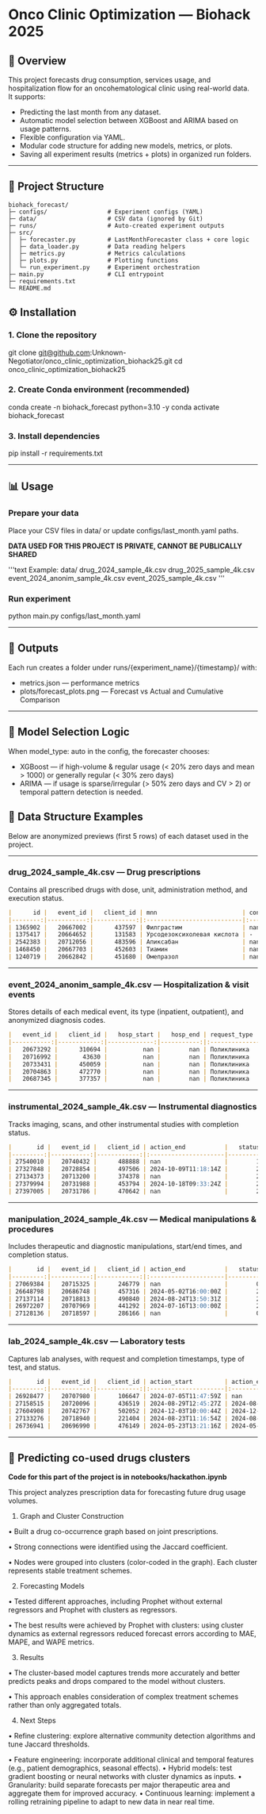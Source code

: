 # Onco Clinic Optimization — Biohack 2025

## 📌 Overview
This project forecasts drug consumption, services usage, and hospitalization flow for an oncohematological clinic using real-world data.  
It supports:
- Predicting the last month from any dataset.
- Automatic model selection between XGBoost and ARIMA based on usage patterns.
- Flexible configuration via YAML.
- Modular code structure for adding new models, metrics, or plots.
- Saving all experiment results (metrics + plots) in organized run folders.

---

## 📂 Project Structure
```text
biohack_forecast/
├─ configs/                 # Experiment configs (YAML)
├─ data/                    # CSV data (ignored by Git)
├─ runs/                    # Auto-created experiment outputs
├─ src/
│  ├─ forecaster.py         # LastMonthForecaster class + core logic
│  ├─ data_loader.py        # Data reading helpers
│  ├─ metrics.py            # Metrics calculations
│  ├─ plots.py              # Plotting functions
│  └─ run_experiment.py     # Experiment orchestration
├─ main.py                  # CLI entrypoint
├─ requirements.txt
└─ README.md
```

## ⚙️ Installation

### 1. Clone the repository
git clone git@github.com:Unknown-Negotiator/onco_clinic_optimization_biohack25.git
cd onco_clinic_optimization_biohack25

### 2. Create Conda environment (recommended)
conda create -n biohack_forecast python=3.10 -y
conda activate biohack_forecast

### 3. Install dependencies
pip install -r requirements.txt

---

## 📊 Usage

### Prepare your data
Place your CSV files in data/ or update configs/last_month.yaml paths.

**DATA USED FOR THIS PROJECT IS PRIVATE, CANNOT BE PUBLICALLY SHARED**

'''text
Example:
data/
  drug_2024_sample_4k.csv
  drug_2025_sample_4k.csv
  event_2024_anonim_sample_4k.csv
  event_2025_sample_4k.csv
'''

### Run experiment
python main.py configs/last_month.yaml

---

## 📁 Outputs
Each run creates a folder under runs/{experiment_name}/{timestamp}/ with:
- metrics.json — performance metrics
- plots/forecast_plots.png — Forecast vs Actual and Cumulative Comparison

---

## 🧠 Model Selection Logic
When model_type: auto in the config, the forecaster chooses:
- XGBoost — if high-volume & regular usage (< 20% zero days and mean > 1000) or generally regular (< 30% zero days)
- ARIMA — if usage is sparse/irregular (> 50% zero days and CV > 2) or temporal pattern detection is needed.

## 📄 Data Structure Examples

Below are anonymized previews (first 5 rows) of each dataset used in the project.

---

### **drug_2024_sample_4k.csv** — Drug prescriptions  
Contains all prescribed drugs with dose, unit, administration method, and execution status.
```markdown
|      id |   event_id |   client_id | mnn                        | concentration   |   dose | measure   | execution_date       | method            |   status | status_name        |
|--------:|-----------:|------------:|:---------------------------|:----------------|-------:|:----------|:---------------------|:------------------|---------:|:-------------------|
| 1365902 |   20667002 |      437597 | Филграстим                 | nan             |    480 | мг        | 2024-02-02T11:36:16Z | Подкожный         |        2 | выполнено          |
| 1375417 |   20664652 |      131583 | Урсодезоксихолевая кислота | -               |    250 | мг        | nan                  | Для приема внутрь |        6 | отменено           |
| 2542383 |   20712056 |      483596 | Апиксабан                  | nan             |      2 | мг        | 2024-08-09T10:11:52Z | Для приема внутрь |        2 | выполнено          |
| 1468450 |   20667703 |      452603 | Тиамин                     | nan             |     50 | мг        | 2024-02-17T03:31:33Z | Внутривенный      |        2 | выполнено          |
| 1240719 |   20662842 |      451680 | Омепразол                  | nan             |     20 | мг        | nan                  | Для приема внутрь |        1 | готов к выполнению |
```

---

### **event_2024_anonim_sample_4k.csv** — Hospitalization & visit events  
Stores details of each medical event, its type (inpatient, outpatient), and anonymized diagnosis codes.
```markdown
|   event_id |   client_id |   hosp_start |   hosp_end | request_type   |   event_org_code | icd_codes_anon   |
|-----------:|------------:|-------------:|-----------:|:---------------|-----------------:|:-----------------|
|   20673292 |      310694 |          nan |        nan | Поликлиника    |             2.17 | N96, N96         |
|   20716992 |       43630 |          nan |        nan | Поликлиника    |             2.23 | N96, N96         |
|   20733431 |      450059 |          nan |        nan | Поликлиника    |             2.28 | N96, D89         |
|   20704863 |      472770 |          nan |        nan | Поликлиника    |             2.26 | N96, D16         |
|   20687345 |      377357 |          nan |        nan | Поликлиника    |             2.49 | N96, N96         |
```

---

### **instrumental_2024_sample_4k.csv** — Instrumental diagnostics  
Tracks imaging, scans, and other instrumental studies with completion status.
```markdown
|       id |   event_id |   client_id | action_end           |   status | status_name   |   actiontype_id |
|---------:|-----------:|------------:|:---------------------|---------:|:--------------|----------------:|
| 27540010 |   20740432 |      488888 | nan                  |        1 | ожидание      |            4478 |
| 27327848 |   20728854 |      497506 | 2024-10-09T11:18:14Z |        2 | закончено     |            5246 |
| 27134373 |   20713200 |      374378 | nan                  |        2 | закончено     |            4508 |
| 27379994 |   20731988 |      453794 | 2024-10-18T09:33:24Z |        2 | закончено     |            5904 |
| 27397005 |   20731786 |      470642 | nan                  |        2 | закончено     |           12040 |
```

---

### **manipulation_2024_sample_4k.csv** — Medical manipulations & procedures  
Includes therapeutic and diagnostic manipulations, start/end times, and completion status.
```markdown
|       id |   event_id |   client_id | action_end           |   status | status_name   |   actiontype_id |
|---------:|-----------:|------------:|:---------------------|---------:|:--------------|----------------:|
| 27069384 |   20715325 |      246779 | nan                  |        0 | начато        |           12217 |
| 26648798 |   20686748 |      457316 | 2024-05-02T16:00:00Z |        2 | закончено     |           12259 |
| 27137114 |   20718813 |      490840 | 2024-08-24T13:50:31Z |        2 | закончено     |           12259 |
| 26972207 |   20707969 |      441292 | 2024-07-16T13:00:00Z |        2 | закончено     |           12259 |
| 27128136 |   20718597 |      286166 | nan                  |        0 | начато        |            4551 |
```

---

### **lab_2024_sample_4k.csv** — Laboratory tests  
Captures lab analyses, with request and completion timestamps, type of test, and status.
```markdown
|       id |   event_id |   client_id | action_start         | action_end           |   status | status_name   |   actiontype_id |
|---------:|-----------:|------------:|:---------------------|:---------------------|---------:|:--------------|----------------:|
| 26928477 |   20707980 |      106647 | 2024-07-05T11:47:59Z | nan                  |        2 | закончено     |            8439 |
| 27158515 |   20720096 |      436519 | 2024-08-29T12:45:27Z | 2024-08-29T14:18:00Z |        2 | закончено     |            7659 |
| 27604908 |   20742767 |      502052 | 2024-12-03T10:00:44Z | 2024-12-03T11:24:49Z |        2 | закончено     |           12418 |
| 27133276 |   20718940 |      221404 | 2024-08-23T11:16:54Z | 2024-08-30T08:31:32Z |        2 | закончено     |            5096 |
| 26736941 |   20696990 |      476149 | 2024-05-23T13:21:16Z | 2024-05-29T14:42:00Z |        2 | закончено     |           12263 |
```
---

## 🚀 Predicting co-used drugs clusters

**Code for this part of the project is in notebooks/hackathon.ipynb**

This project analyzes prescription data for forecasting future drug usage volumes.

1. Graph and Cluster Construction

 • Built a drug co-occurrence graph based on joint prescriptions.

 • Strong connections were identified using the Jaccard coefficient.

 • Nodes were grouped into clusters (color-coded in the graph). Each cluster represents stable treatment schemes.

2. Forecasting Models

 • Tested different approaches, including Prophet without external regressors and Prophet with clusters as regressors.

 • The best results were achieved by Prophet with clusters: using cluster dynamics as external regressors reduced forecast errors according to MAE, MAPE, and WAPE metrics.

3. Results

 • The cluster-based model captures trends more accurately and better predicts peaks and drops compared to the model without clusters.

 • This approach enables consideration of complex treatment schemes rather than only aggregated totals.

4. Next Steps

 • Refine clustering: explore alternative community detection algorithms and tune Jaccard thresholds.

 • Feature engineering: incorporate additional clinical and temporal features (e.g., patient demographics, seasonal effects).
 • Hybrid models: test gradient boosting or neural networks with cluster dynamics as inputs.
 • Granularity: build separate forecasts per major therapeutic area and aggregate them for improved accuracy.
 • Continuous learning: implement a rolling retraining pipeline to adapt to new data in near real time.
